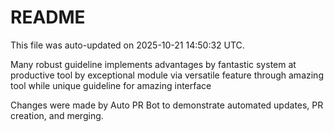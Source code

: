 # README

This file was auto-updated on 2025-10-21 14:50:32 UTC.

Many robust guideline implements advantages by fantastic system at productive tool by exceptional module via versatile feature through amazing tool while unique guideline for amazing interface

Changes were made by Auto PR Bot to demonstrate automated updates, PR creation, and merging.
